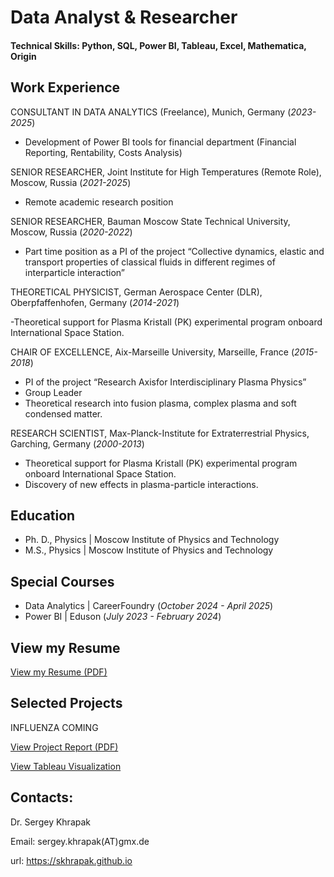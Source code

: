 # Data Analyst & Researcher

#### Technical Skills: Python, SQL, Power BI, Tableau, Excel, Mathematica, Origin

## Work Experience

CONSULTANT IN DATA ANALYTICS (Freelance), Munich, Germany (_2023-2025_)
 - Development of Power BI tools for financial department (Financial 
Reporting, Rentability, Costs Analysis)

SENIOR RESEARCHER, Joint Institute for High 
Temperatures (Remote Role), Moscow, Russia (_2021-2025_)
- Remote academic research position

SENIOR RESEARCHER, Bauman Moscow State Technical 
University, Moscow, Russia (_2020-2022_)
- Part time position as a PI of the project “Collective dynamics, 
elastic and transport properties of classical fluids in different 
regimes of interparticle interaction”

THEORETICAL PHYSICIST, German Aerospace Center (DLR), Oberpfaffenhofen, Germany (_2014-2021_)

-Theoretical support for Plasma Kristall (PK) experimental program 
onboard International Space Station. 

CHAIR OF EXCELLENCE, Aix-Marseille University, Marseille, France (_2015-2018_)

- PI of the project “Research Axisfor Interdisciplinary Plasma Physics”
- Group Leader
- Theoretical research into fusion plasma, complex plasma and soft condensed matter. 

RESEARCH SCIENTIST, Max-Planck-Institute for Extraterrestrial Physics, Garching, Germany (_2000-2013_)

- Theoretical support for Plasma Kristall (PK) experimental program 
onboard International Space Station.
- Discovery of new effects in plasma-particle interactions.

## Education
 
- Ph. D., Physics |  Moscow Institute of Physics and Technology
- M.S., Physics   |  Moscow Institute of Physics and Technology


## Special Courses

- Data Analytics | CareerFoundry (_October 2024 - April 2025_)
- Power BI       |      Eduson (_July 2023 - February 2024_)

## View my Resume

[View my Resume (PDF)](Assets/CV_Khrapak_Apr2025_DA.pdf)

## Selected Projects

INFLUENZA COMING

[View Project Report (PDF)](Assets/CaseStudy.pdf)

[View Tableau Visualization](https://public.tableau.com/app/profile/sergey.khrapak/viz/InfluenzaComing_Published/InfluenzaComing?publish=yes)

  
## Contacts: 

Dr. Sergey Khrapak

Email: sergey.khrapak(AT)gmx.de

url: https://skhrapak.github.io



